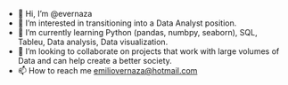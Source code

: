 - 👋 Hi, I’m @evernaza
- 👀 I’m interested in transitioning into a Data Analyst position.
- 🌱 I’m currently learning Python (pandas, numbpy, seaborn), SQL, Tableu, Data analysis, Data visualization. 
- 💞️ I’m looking to collaborate on projects that work with large volumes of Data and can help create a better society.
- 📫 How to reach me emiliovernaza@hotmail.com

<!---
evernaza/evernaza is a ✨ special ✨ repository because its `README.md` (this file) appears on your GitHub profile.
You can click the Preview link to take a look at your changes.
--->
